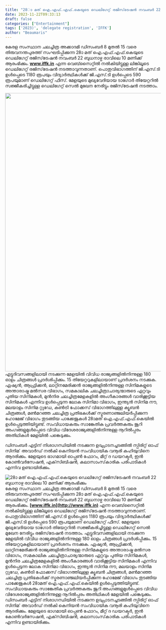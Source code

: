 ```yaml
---
title: "28ാ മത് ഐ.എഫ്.എഫ്.കെയുടെ ഡെലിഗേറ്റ് രജിസ്‌ട്രേഷന്‍ നവംബര്‍ 22 ബുധനാഴ്ച രാവിലെ 10 മണിക്ക് ആരംഭിക്കും"
date: 2023-11-22T09:33:13
draft: false
categories: ["Entertainment"]
tags: ['2023)', 'delegate registration', 'IFFK']
author: "Beaumaris"
---
```


കേരള സംസ്ഥാന ചലച്ചിത്ര അക്കാദമി ഡിസംബര്‍ 8 മുതല്‍ 15 വരെ തിരുവനന്തപുരത്ത് സംഘടിപ്പിക്കുന്ന 28ാ മത് ഐ.എഫ്.എഫ്.കെയുടെ ഡെലിഗേറ്റ് രജിസ്‌ട്രേഷന്‍ നവംബര്‍ 22 ബുധനാഴ്ച രാവിലെ 10 മണിക്ക് ആരംഭിക്കും. <strong><a href="http://www.iffk.in">www.iffk.in</a></strong> എന്ന വെബ്‌സൈറ്റില്‍ നല്‍കിയിട്ടുള്ള ലിങ്കിലൂടെ ഡെലിഗേറ്റ് രജിസ്‌ട്രേഷന്‍ നടത്താവുന്നതാണ്. പൊതുവിഭാഗത്തിന് ജി.എസ്.ടി ഉള്‍പ്പെടെ 1180 രൂപയും വിദ്യാര്‍ത്ഥികള്‍ക്ക് ജി.എസ്.ടി ഉള്‍പ്പെടെ 590 രൂപയുമാണ് ഡെലിഗേറ്റ് ഫീസ്. മേളയുടെ മുഖ്യവേദിയായ ടാഗോര്‍ തിയേറ്ററില്‍ സജ്ജീകരിച്ചിട്ടുള്ള ഡെലിഗേറ്റ് സെല്‍ മുഖേന നേരിട്ടും രജിസ്‌ട്രേഷന്‍ നടത്താം.

<img class="size-full wp-image-430671 aligncenter" src="https://cdn.boolokam.com/articles/2023/11/qdddqdd.jpg" alt="" width="720" height="900" />എട്ടുദിവസങ്ങളിലായി നടക്കുന്ന മേളയില്‍ വിവിധ രാജ്യങ്ങളില്‍നിന്നുള്ള 180 ഓളം ചിത്രങ്ങള്‍ പ്രദര്‍ശിപ്പിക്കും. 15 തിയേറ്ററുകളിലായാണ് പ്രദര്‍ശനം നടക്കുക. ഏഷ്യന്‍, ആഫ്രിക്കന്‍, ലാറ്റിനമേരിക്കന്‍ രാജ്യങ്ങളില്‍നിന്നുള്ള സിനിമകളുടെ അന്താരാഷ്ട്ര മല്‍സര വിഭാഗം, സമകാലിക ചലച്ചിത്രാചാര്യന്മാരുടെ ഏറ്റവും പുതിയ സിനിമകള്‍, മുന്‍നിര ചലച്ചിത്രമേളകളില്‍ അംഗീകാരങ്ങള്‍ വാരിക്കൂട്ടിയ സിനിമകള്‍ എന്നിവ ഉള്‍പ്പെടുന്ന ലോക സിനിമാ വിഭാഗം, ഇന്ത്യന്‍ സിനിമ നൗ, മലയാളം സിനിമ റ്റുഡേ, കണ്‍ട്രി ഫോക്കസ് വിഭാഗത്തിലുള്ള ക്യൂബന്‍ ചിത്രങ്ങള്‍, മണ്‍മറഞ്ഞ ചലച്ചിത്ര പ്രതിഭകള്‍ക്ക് സ്മരണാഞ്ജലിയര്‍പ്പിക്കുന്ന ഹോമേജ് വിഭാഗം തുടങ്ങിയ പാക്കേജുകള്‍ 28ാമത് ഐ.എഫ്.എഫ്.കെയില്‍ ഉള്‍പ്പെടുത്തിയിട്ടുണ്ട്. സംവിധായകരും സാങ്കേതിക പ്രവര്‍ത്തകരും ജൂറി അംഗങ്ങളുമുള്‍പ്പെടെ വിവിധ വിദേശരാജ്യങ്ങളില്‍നിന്നുള്ള നൂറില്‍പ്പരം അതിഥികള്‍ മേളയില്‍ പങ്കെടുക്കും.

ഡിസംബര്‍ എട്ടിന് നിശാഗന്ധിയില്‍ നടക്കുന്ന ഉദ്ഘാടനച്ചടങ്ങില്‍ സ്പിരിറ്റ് ഓഫ് സിനിമ' അവാര്‍ഡ് നല്‍കി കെനിയന്‍ സംവിധായിക വനൂരി കഹിയുവിനെ ആദരിക്കും. മേളയുടെ ഭാഗമായി ഓപ്പണ്‍ ഫോറം, മീറ്റ് ദ ഡയറക്ടര്‍, ഇന്‍ കോണ്‍വര്‍സേഷന്‍, എക്‌സിബിഷന്‍, കലാസാംസ്‌കാരിക പരിപാടികള്‍ എന്നിവ ഉണ്ടായിരിക്കും.


![28ാ മത് ഐ.എഫ്.എഫ്.കെയുടെ ഡെലിഗേറ്റ് രജിസ്‌ട്രേഷന്‍ നവംബര്‍ 22 ബുധനാഴ്ച രാവിലെ 10 മണിക്ക് ആരംഭിക്കും](https://cdn.boolokam.com/articles/2023/11/qdddqdd.jpg)കേരള സംസ്ഥാന ചലച്ചിത്ര അക്കാദമി ഡിസംബര്‍ 8 മുതല്‍ 15 വരെ തിരുവനന്തപുരത്ത് സംഘടിപ്പിക്കുന്ന 28ാ മത് ഐ.എഫ്.എഫ്.കെയുടെ ഡെലിഗേറ്റ് രജിസ്‌ട്രേഷന്‍ നവംബര്‍ 22 ബുധനാഴ്ച രാവിലെ 10 മണിക്ക് ആരംഭിക്കും. **[www.iffk.in](http://www.iffk.in)** എന്ന വെബ്‌സൈറ്റില്‍ നല്‍കിയിട്ടുള്ള ലിങ്കിലൂടെ ഡെലിഗേറ്റ് രജിസ്‌ട്രേഷന്‍ നടത്താവുന്നതാണ്. പൊതുവിഭാഗത്തിന് ജി.എസ്.ടി ഉള്‍പ്പെടെ 1180 രൂപയും വിദ്യാര്‍ത്ഥികള്‍ക്ക് ജി.എസ്.ടി ഉള്‍പ്പെടെ 590 രൂപയുമാണ് ഡെലിഗേറ്റ് ഫീസ്. മേളയുടെ മുഖ്യവേദിയായ ടാഗോര്‍ തിയേറ്ററില്‍ സജ്ജീകരിച്ചിട്ടുള്ള ഡെലിഗേറ്റ് സെല്‍ മുഖേന നേരിട്ടും രജിസ്‌ട്രേഷന്‍ നടത്താം. എട്ടുദിവസങ്ങളിലായി നടക്കുന്ന മേളയില്‍ വിവിധ രാജ്യങ്ങളില്‍നിന്നുള്ള 180 ഓളം ചിത്രങ്ങള്‍ പ്രദര്‍ശിപ്പിക്കും. 15 തിയേറ്ററുകളിലായാണ് പ്രദര്‍ശനം നടക്കുക. ഏഷ്യന്‍, ആഫ്രിക്കന്‍, ലാറ്റിനമേരിക്കന്‍ രാജ്യങ്ങളില്‍നിന്നുള്ള സിനിമകളുടെ അന്താരാഷ്ട്ര മല്‍സര വിഭാഗം, സമകാലിക ചലച്ചിത്രാചാര്യന്മാരുടെ ഏറ്റവും പുതിയ സിനിമകള്‍, മുന്‍നിര ചലച്ചിത്രമേളകളില്‍ അംഗീകാരങ്ങള്‍ വാരിക്കൂട്ടിയ സിനിമകള്‍ എന്നിവ ഉള്‍പ്പെടുന്ന ലോക സിനിമാ വിഭാഗം, ഇന്ത്യന്‍ സിനിമ നൗ, മലയാളം സിനിമ റ്റുഡേ, കണ്‍ട്രി ഫോക്കസ് വിഭാഗത്തിലുള്ള ക്യൂബന്‍ ചിത്രങ്ങള്‍, മണ്‍മറഞ്ഞ ചലച്ചിത്ര പ്രതിഭകള്‍ക്ക് സ്മരണാഞ്ജലിയര്‍പ്പിക്കുന്ന ഹോമേജ് വിഭാഗം തുടങ്ങിയ പാക്കേജുകള്‍ 28ാമത് ഐ.എഫ്.എഫ്.കെയില്‍ ഉള്‍പ്പെടുത്തിയിട്ടുണ്ട്. സംവിധായകരും സാങ്കേതിക പ്രവര്‍ത്തകരും ജൂറി അംഗങ്ങളുമുള്‍പ്പെടെ വിവിധ വിദേശരാജ്യങ്ങളില്‍നിന്നുള്ള നൂറില്‍പ്പരം അതിഥികള്‍ മേളയില്‍ പങ്കെടുക്കും. ഡിസംബര്‍ എട്ടിന് നിശാഗന്ധിയില്‍ നടക്കുന്ന ഉദ്ഘാടനച്ചടങ്ങില്‍ സ്പിരിറ്റ് ഓഫ് സിനിമ' അവാര്‍ഡ് നല്‍കി കെനിയന്‍ സംവിധായിക വനൂരി കഹിയുവിനെ ആദരിക്കും. മേളയുടെ ഭാഗമായി ഓപ്പണ്‍ ഫോറം, മീറ്റ് ദ ഡയറക്ടര്‍, ഇന്‍ കോണ്‍വര്‍സേഷന്‍, എക്‌സിബിഷന്‍, കലാസാംസ്‌കാരിക പരിപാടികള്‍ എന്നിവ ഉണ്ടായിരിക്കും.

